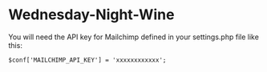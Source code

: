 # Wednesday-Night-Wine

You will need the API key for Mailchimp defined in your settings.php file like this:

~~~~
$conf['MAILCHIMP_API_KEY'] = 'xxxxxxxxxxxx';
~~~~